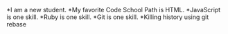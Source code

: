 *I am a new student.
*My favorite Code School Path is HTML. 
*JavaScript is one skill.
*Ruby is one skill.
*Git is one skill.
*Killing history using git rebase
